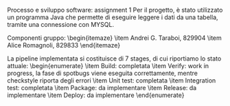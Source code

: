 Processo e sviluppo software: assignment 1
Per il progetto, è stato utilizzato un programma Java che permette di eseguire leggere i dati da una tabella, tramite una connessione con MYSQL.

Componenti gruppo:
\begin{itemaze}
\item Andrei G. Taraboi, 829904
\item Alice Romagnoli, 829833
\end{itemaze}

La pipeline implementata si costituisce di 7 stages, di cui riportiamo lo stato attuale:
\begin{enumerate}
\item Build: completata
\item Verify: work in progress, la fase di spotbugs viene eseguita correttamente, mentre checkstyle riporta degli errori
\item Unit test: completata
\item Integration test: completata
\item Package: da implementare 
\item Release: da implementare 
\item Deploy: da implementare
\end{enumerate}
